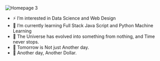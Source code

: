 
![Homepage 3](https://github.com/Caleb-DA/Caleb-DA/assets/162135611/2b4ec57f-e556-461b-bdd1-d3c8308d9cf4)

- ⚡ I’m interested in Data Science and Web Design
- 🌱 I’m currently learning Full Stack Java Script and  Python Machine Learning
- 👀 The Universe has evolved into something from nothing, and Time never stops.
- 👀 Tomorrow is Not just Another day.
- 👀 Another day, Another Dollar.
